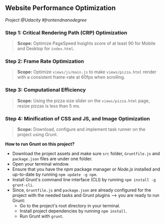 ## Website Performance Optimization
_Project @Udacity #frontendnanodegree_

### Step 1: Critical Rendering Path (CRP) Optimization
> **Scope:** Optimize PageSpeed Insights score of at least 90 for Mobile and Desktop for `index.html`.


### Step 2: Frame Rate Optimization
> **Scope:** Optimize `views/js/main.js` to make `views/pizza.html` render with a consistent frame-rate at 60fps when scrolling.


### Step 3: Computational Efficiency
> **Scope:** Using the pizza size slider on the `views/pizza.html` page, resize pizzas is less than 5 ms. 

### Step 4: Minification of CSS and JS, and Image Optimization
> **Scope:** Download, configure and implement task runner on the project using Grunt.

**How to run Grunt on this project?**

- Download the project assets and make sure `src` folder, `Gruntfile.js` and `package.json` files are under one folder.
- Open your terminal window.
- Ensure that you have the _npm_ package manager or _Node.js_ installed and up-to-date by running `npm update -g npm`.
- Install Grunt's command line interface (CLI) by running `npm install -g grunt-cli`.
- Since, `Gruntfile.js` and `package.json` are already configured for the project with the needed tasks and Grunt plugins --> you are ready to run Grunt:
    * Go to the project's root directory in your terminal.
    * Install project dependencies by running `npm install`.
    * Run Grunt with `grunt`.
